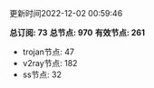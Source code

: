 更新时间2022-12-02 00:59:46

**总订阅: 73**
**总节点: 970**
**有效节点: 261**
- trojan节点: 47
- v2ray节点: 182
- ss节点: 32
